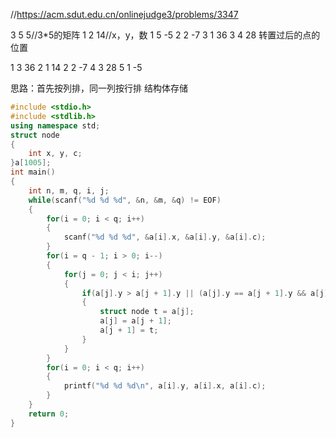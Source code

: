 
//https://acm.sdut.edu.cn/onlinejudge3/problems/3347


3 5 5//3*5的矩阵
1 2 14//x，y，数
1 5 -5
2 2 -7
3 1 36
3 4 28
转置过后的点的位置

1 3 36
2 1 14
2 2 -7
4 3 28
5 1 -5

思路：首先按列排，同一列按行排
结构体存储
```c++
#include <stdio.h>
#include <stdlib.h>
using namespace std;
struct node
{
    int x, y, c;
}a[1005];
int main()
{
    int n, m, q, i, j;
    while(scanf("%d %d %d", &n, &m, &q) != EOF)
    {
        for(i = 0; i < q; i++)
        {
            scanf("%d %d %d", &a[i].x, &a[i].y, &a[i].c);
        }
        for(i = q - 1; i > 0; i--)
        {
            for(j = 0; j < i; j++)
            {
                if(a[j].y > a[j + 1].y || (a[j].y == a[j + 1].y && a[j].x > a[j + 1].x))
                {
                    struct node t = a[j];
                    a[j] = a[j + 1];
                    a[j + 1] = t;
                }
            }
        }
        for(i = 0; i < q; i++)
        {
            printf("%d %d %d\n", a[i].y, a[i].x, a[i].c);
        }
    }
    return 0;
}
```
